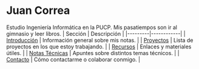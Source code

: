 # Juan Correa
Estudio Ingeniería Informática en la PUCP. Mis pasatiempos son ir al gimnasio y leer libros.
| Sección | Descripción |
|---------|------------|
| [Introducción](#introducción) | Información general sobre mis notas. |
| [Proyectos](#proyectos) | Lista de proyectos en los que estoy trabajando. |
| [Recursos](#recursos) | Enlaces y materiales útiles. |
| [Notas Técnicas](#notas-técnicas) | Apuntes sobre distintos temas técnicos. |
| [Contacto](#contacto) | Cómo contactarme o colaborar conmigo. |

